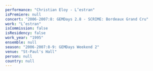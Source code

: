 ```yaml
---
performance: "Christian Eloy - L’estran"
isPremiere: null
concert: "2006-2007:8: GEMDays 2.8 - SCRIME: Bordeaux Grand Cru"
work: "L’estran"
isCommission: false
isResidency: false
work_year: "1995"
ensemble: null
season: "2006-2007:8-9: GEMDays Weekend 2"
venue: "St-Paul's Hall"
person: null
country: null
---
```


